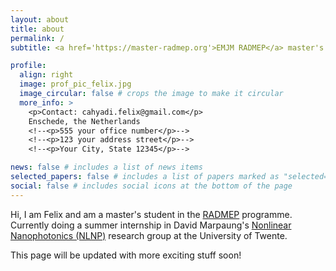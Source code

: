 ```yaml
---
layout: about
title: about
permalink: /
subtitle: <a href='https://master-radmep.org'>EMJM RADMEP</a> master's student.

profile:
  align: right
  image: prof_pic_felix.jpg
  image_circular: false # crops the image to make it circular
  more_info: >
    <p>Contact: cahyadi.felix@gmail.com</p>
    Enschede, the Netherlands
    <!--<p>555 your office number</p>-->
    <!--<p>123 your address street</p>-->
    <!--<p>Your City, State 12345</p>-->

news: false # includes a list of news items
selected_papers: false # includes a list of papers marked as "selected={true}"
social: false # includes social icons at the bottom of the page
---
```


Hi, I am Felix and am a master's student in the [RADMEP](https://master-radmep.org) programme. Currently doing a summer internship in David Marpaung's [Nonlinear Nanophotonics (NLNP)](https://davidmarpaung.com/) research group at the University of Twente.

This page will be updated with more exciting stuff soon!

<!--Write your biography here. Tell the world about yourself. Link to your favorite [subreddit](http://reddit.com). You can put a picture in, too. The code is already in, just name your picture `prof_pic.jpg` and put it in the `img/` folder.

#Put your address / P.O. box / other info right below your picture. You can also disable any of these elements by editing `profile` property of the YAML header of your `_pages/about.md`. Edit `_bibliography/papers.bib` and Jekyll will render your [publications page](/al-folio/publications/) automatically.

#Link to your social media connections, too. This theme is set up to use [Font Awesome icons](https://fontawesome.com/) and [Academicons](https://jpswalsh.github.io/academicons/), like the ones below. Add your Facebook, Twitter, LinkedIn, Google Scholar, or just disable all of them.-->
